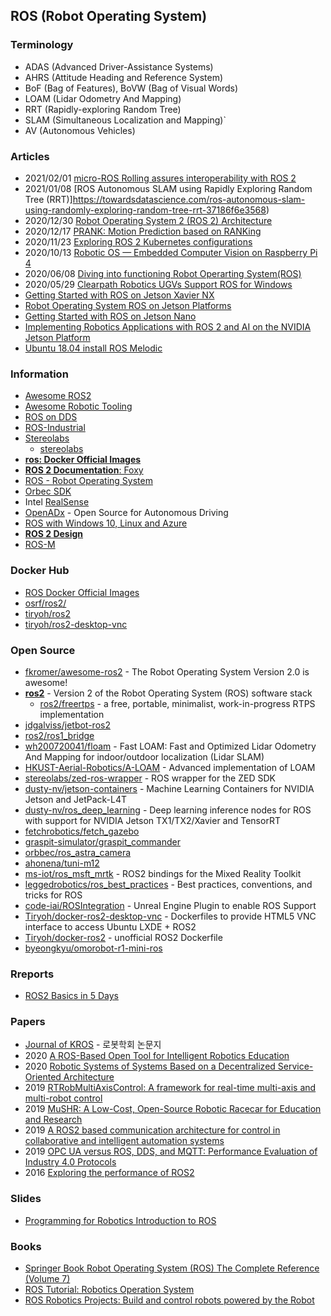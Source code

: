 ## ROS (Robot Operating System)


### Terminology
- ADAS (Advanced Driver-Assistance Systems)
- AHRS (Attitude Heading and Reference System)
- BoF (Bag of Features), BoVW (Bag of Visual Words)
- LOAM (Lidar Odometry And Mapping)
- RRT (Rapidly-exploring Random Tree)
- SLAM (Simultaneous Localization and Mapping)`
- AV (Autonomous Vehicles)


### Articles
- 2021/02/01 [micro-ROS Rolling assures interoperability with ROS 2](https://www.eprosima.com/index.php/company-all/news/185-micro-ros-rolling-assures-interoperability-with-ros-2)
- 2021/01/08 [ROS Autonomous SLAM using Rapidly Exploring Random Tree (RRT)]https://towardsdatascience.com/ros-autonomous-slam-using-randomly-exploring-random-tree-rrt-37186f6e3568)
- 2020/12/30 [Robot Operating System 2 (ROS 2) Architecture](https://medium.com/software-architecture-foundations/robot-operating-system-2-ros-2-architecture-731ef1867776)
- 2020/12/17 [PRANK: Motion Prediction based on RANKing](https://medium.com/yandex-self-driving-car/prank-motion-prediction-based-on-ranking-a6c42d4b860)
- 2020/11/23 [Exploring ROS 2 Kubernetes configurations](https://ubuntu.com/blog/exploring-ros-2-kubernetes-configurations)
- 2020/10/13 [Robotic OS — Embedded Computer Vision on Raspberry Pi 4](https://medium.com/think-autonomous/robotic-os-embedded-computer-vision-on-raspberry-pi-4-a53f82ab9d03)
- 2020/06/08 [Diving into functioning Robot Operarting System(ROS)](https://www.analyticsinsight.net/diving-functioning-robotics-operating-systems-ros/)
- 2020/05/29 [Clearpath Robotics UGVs Support ROS for Windows](https://www.unmannedsystemstechnology.com/2020/05/clearpath-robotics-ugvs-support-ros-for-windows/)
- [Getting Started with ROS on Jetson Xavier NX](https://www.stereolabs.com/blog/ros-and-nvidia-jetson-xavier-nx/)
- [Robot Operating System ROS on Jetson Platforms](https://developer.ridgerun.com/wiki/index.php?title=Robot_Operating_System_ROS_on_Jetson_Platforms)
- [Getting Started with ROS on Jetson Nano](https://www.stereolabs.com/blog/ros-and-nvidia-jetson-nano/)
- [Implementing Robotics Applications with ROS 2 and AI on the NVIDIA Jetson Platform](https://developer.nvidia.com/blog/implementing-robotics-applications-with-ros-2-and-ai-on-jetson-platform-2/)
- [Ubuntu 18.04 install ROS Melodic](https://www.programmersought.com/article/766283750/)


### Information
- [Awesome ROS2](https://fkromer.github.io/awesome-ros2/)
- [Awesome Robotic Tooling](https://project-awesome.org/protontypes/awesome-robotic-tooling)
- [ROS on DDS](https://design.ros2.org/articles/ros_on_dds.html)
- [ROS-Industrial](https://rosindustrial.org/)
- [Stereolabs](https://stereolabs.com)
    - [stereolabs](https://github.com/stereolabs)
- [**ros: Docker Official Images**](https://hub.docker.com/_/ros?tab=tags)
- [**ROS 2 Documentation**: Foxy](https://docs.ros.org/en/foxy/index.html)
- [ROS - Robot Operating System](http://xed.ch/h/ros.html)
- [Orbec SDK](https://orbbec3d.com/develop/)
- Intel [RealSense](https://www.intelrealsense.com/)
- [OpenADx](https://openadx.eclipse.org/) - Open Source for Autonomous Driving
- [ROS with Windows 10, Linux and Azure](https://microsoft.github.io/Win-RoS-Landing-Page/)
- [**ROS 2 Design**](https://design.ros2.org/)
- [ROS-M](https://rosmilitary.org/)


### Docker Hub
- [ROS Docker Official Images](https://hub.docker.com/_/Ros?tab=description)
- [osrf/ros2/](https://hub.docker.com/r/osrf/ros2/)
- [tiryoh/ros2](https://hub.docker.com/r/tiryoh/ros2)
- [tiryoh/ros2-desktop-vnc](https://hub.docker.com/r/tiryoh/ros2-desktop-vnc)


### Open Source
- [fkromer/awesome-ros2](https://github.com/fkromer/awesome-ros2) - The Robot Operating System Version 2.0 is awesome!
- [**ros2**](https://github.com/ros2) - Version 2 of the Robot Operating System (ROS) software stack
    - [ros2/freertps](https://github.com/ros2/freertps) - a free, portable, minimalist, work-in-progress RTPS implementation
- [jdgalviss/jetbot-ros2](https://github.com/jdgalviss/jetbot-ros2)
- [ros2/ros1_bridge](https://github.com/ros2/ros1_bridge)
- [wh200720041/floam](https://github.com/wh200720041/floam) - Fast LOAM: Fast and Optimized Lidar Odometry And Mapping for indoor/outdoor localization (Lidar SLAM)
- [HKUST-Aerial-Robotics/A-LOAM](https://github.com/HKUST-Aerial-Robotics/A-LOAM) - Advanced implementation of LOAM
- [stereolabs/zed-ros-wrapper](https://github.com/stereolabs/zed-ros-wrapper) - ROS wrapper for the ZED SDK
- [dusty-nv/jetson-containers](https://github.com/dusty-nv/jetson-containers) - Machine Learning Containers for NVIDIA Jetson and JetPack-L4T
- [dusty-nv/ros_deep_learning](https://github.com/dusty-nv/ros_deep_learning) - Deep learning inference nodes for ROS with support for NVIDIA Jetson TX1/TX2/Xavier and TensorRT
- [fetchrobotics/fetch_gazebo](https://github.com/fetchrobotics/fetch_gazebo)
- [graspit-simulator/graspit_commander](https://github.com/graspit-simulator/graspit_commander)
- [orbbec/ros_astra_camera](https://github.com/orbbec/ros_astra_camera)
- [ahonena/tuni-m12](https://github.com/ahonena/tuni-m12)
- [ms-iot/ros_msft_mrtk](https://github.com/ms-iot/ros_msft_mrtk) - ROS2 bindings for the Mixed Reality Toolkit
- [leggedrobotics/ros_best_practices](https://github.com/leggedrobotics/ros_best_practices) - Best practices, conventions, and tricks for ROS
- [code-iai/ROSIntegration](https://github.com/code-iai/ROSIntegration) - Unreal Engine Plugin to enable ROS Support
- [Tiryoh/docker-ros2-desktop-vnc](https://github.com/Tiryoh/docker-ros2-desktop-vnc) - Dockerfiles to provide HTML5 VNC interface to access Ubuntu LXDE + ROS2
- [Tiryoh/docker-ros2](https://github.com/Tiryoh/docker-ros2) - unofficial ROS2 Dockerfile
- [byeongkyu/omorobot-r1-mini-ros](https://github.com/byeongkyu/omorobot-r1-mini-ros)


### Rreports
- [ROS2 Basics in 5 Days](https://www.theconstructsim.com/wp-content/uploads/2019/03/ROS2-IN-5-DAYS-e-book.pdf)


### Papers
- [Journal of KROS](http://jkros.org/) - 로봇학회 논문지
- 2020 [A ROS-Based Open Tool for Intelligent Robotics Education](https://www.mdpi.com/2076-3417/10/21/7419)
- 2020 [Robotic Systems of Systems Based on a Decentralized Service-Oriented Architecture](https://www.mdpi.com/2218-6581/9/4/78/pdf)
- 2019 [RTRobMultiAxisControl: A framework for real-time multi-axis and multi-robot control](https://hal.archives-ouvertes.fr/hal-02876003/document)
- 2019 [MuSHR: A Low-Cost, Open-Source Robotic Racecar for Education and Research](https://arxiv.org/pdf/1908.08031.pdf)
- 2019 [A ROS2 based communication architecture for control in collaborative and intelligent automation systems](https://arxiv.org/pdf/1905.09654.pdf)
- 2019 [OPC UA versus ROS, DDS, and MQTT: Performance Evaluation of Industry 4.0 Protocols](https://mediatum.ub.tum.de/doc/1470362/1470362.pdf)
- 2016 [Exploring the performance of ROS2](https://www.researchgate.net/publication/309128426_Exploring_the_performance_of_ROS2)


### Slides
- [Programming for Robotics Introduction to ROS](https://ethz.ch/content/dam/ethz/special-interest/mavt/robotics-n-intelligent-systems/rsl-dam/ROS2021/lec4/ROS%20Course%20Slides%20Course%204.pdf)



### Books
- [Springer Book Robot Operating System (ROS) The Complete Reference (Volume 7)](https://www.riotu-lab.org/rosbook/)
- [ROS Tutorial: Robotics Operation System](https://www.uv.mx/anmarin/papers/ROS_Tutorial.pdf)
- [ROS Robotics Projects: Build and control robots powered by the Robot](https://books.google.co.kr/books?id=ENzFDwAAQBAJ&pg=PA214&lpg=PA214&dq=jetson+nano+reality&source=bl&ots=PAf1sAl6H9&sig=ACfU3U2fWJxlzNrnnfgWL4Dvj3I_670AYg&hl=ko&sa=X&ved=2ahUKEwj70arC-_TuAhVD-WEKHYbPAY04UBDoATAGegQIDBAD#v=onepage&q=jetson%20nano%20reality&f=false)

